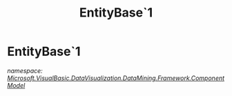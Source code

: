 ﻿---
title: EntityBase`1
---

# EntityBase`1
_namespace: [Microsoft.VisualBasic.DataVisualization.DataMining.Framework.ComponentModel](N-Microsoft.VisualBasic.DataVisualization.DataMining.Framework.ComponentModel.html)_







